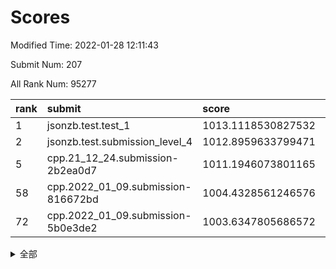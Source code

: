 # Scores

Modified Time: 2022-01-28 12:11:43

Submit Num: 207

All Rank Num: 95277

| rank |               submit               |       score        |       sigma        | pk_num |
| :--- | :--------------------------------- | :----------------- | :----------------- | :----- |
| 1    | jsonzb.test.test_1                 | 1013.1118530827532 | 0.7959506890554516 | 1842   |
| 2    | jsonzb.test.submission_level_4     | 1012.8959633799471 | 0.7908205662191776 | 1839   |
| 5    | cpp.21_12_24.submission-2b2ea0d7   | 1011.1946073801165 | 0.766082095777501  | 1839   |
| 58   | cpp.2022_01_09.submission-816672bd | 1004.4328561246576 | 0.7081146466744086 | 1841   |
| 72   | cpp.2022_01_09.submission-5b0e3de2 | 1003.6347805686572 | 0.7048394634804519 | 1845   |


<details>
<summary>全部</summary>

| rank |                 submit                 |       score        |       sigma        | pk_num |
| :--- | :------------------------------------- | :----------------- | :----------------- | :----- |
| 1    | jsonzb.test.test_1                     | 1013.1118530827532 | 0.7959506890554516 | 1842   |
| 2    | jsonzb.test.submission_level_4         | 1012.8959633799471 | 0.7908205662191776 | 1839   |
| 3    | gobigger.level_3.submission_level_3_9  | 1012.279347608523  | 0.7890935766612922 | 1839   |
| 4    | gobigger.level_3.submission_level_3_31 | 1011.7778923520218 | 0.7592716344202922 | 1843   |
| 5    | cpp.21_12_24.submission-2b2ea0d7       | 1011.1946073801165 | 0.766082095777501  | 1839   |
| 6    | gobigger.level_3.submission_level_3_8  | 1010.7830274277486 | 0.7828087110972314 | 1837   |
| 7    | gobigger.level_3.submission_level_3_21 | 1010.7286714494894 | 0.7713108292975007 | 1843   |
| 8    | gobigger.level_3.submission_level_3_27 | 1010.6531099521037 | 0.7601435892503053 | 1842   |
| 9    | gobigger.level_3.submission_level_3_34 | 1010.6409927419252 | 0.7896592014289552 | 1838   |
| 10   | gobigger.level_3.submission_level_3_39 | 1010.5663979700213 | 0.7475105668453839 | 1838   |
| 11   | gobigger.level_3.submission_level_3_5  | 1010.4405744532361 | 0.789705833748103  | 1843   |
| 12   | gobigger.level_3.submission_level_3_13 | 1010.4299850342626 | 0.7536132157373014 | 1841   |
| 13   | gobigger.level_3.submission_level_3_18 | 1010.3784666573553 | 0.7725265206534339 | 1846   |
| 14   | gobigger.level_3.submission_level_3_16 | 1010.3244629465539 | 0.763619883415803  | 1842   |
| 15   | gobigger.level_3.submission_level_3_0  | 1010.2562337145185 | 0.7575782011151734 | 1841   |
| 16   | gobigger.level_3.submission_level_3_6  | 1010.2343475748054 | 0.7721710174562019 | 1843   |
| 17   | gobigger.level_3.submission_level_3_14 | 1010.170775256405  | 0.7681813132312559 | 1840   |
| 18   | gobigger.level_3.submission_level_3_38 | 1010.151603908579  | 0.7895865942429158 | 1841   |
| 19   | gobigger.level_3.submission_level_3_32 | 1010.1066217781516 | 0.7585570146575528 | 1841   |
| 20   | gobigger.level_3.submission_level_3_29 | 1010.0987619211104 | 0.7427771038081171 | 1832   |
| 21   | gobigger.level_3.submission_level_3_17 | 1010.0965460100467 | 0.760803722940752  | 1837   |
| 22   | gobigger.level_3.submission_level_3_25 | 1010.073771369956  | 0.7609679080885516 | 1841   |
| 23   | gobigger.level_3.submission_level_3_22 | 1009.9581209744795 | 0.7518212681342872 | 1838   |
| 24   | gobigger.level_3.submission_level_3_20 | 1009.8909823623819 | 0.7644484954838312 | 1845   |
| 25   | gobigger.level_3.submission_level_3_11 | 1009.8777834148722 | 0.7457103236108875 | 1844   |
| 26   | gobigger.level_3.submission_level_3_3  | 1009.8328821549085 | 0.755065013356903  | 1839   |
| 27   | gobigger.level_3.submission_level_3_2  | 1009.7679884972994 | 0.7578633536524706 | 1839   |
| 28   | gobigger.level_3.submission_level_3_19 | 1009.7354281098404 | 0.7494258559623516 | 1839   |
| 29   | gobigger.level_3.submission_level_3_4  | 1009.7276967158701 | 0.7553141914118948 | 1844   |
| 30   | gobigger.level_3.submission_level_3_36 | 1009.5934767828467 | 0.7566494531109663 | 1841   |
| 31   | gobigger.level_3.submission_level_3_45 | 1009.472995751165  | 0.7607415798481626 | 1838   |
| 32   | gobigger.level_3.submission_level_3_37 | 1009.335902688996  | 0.7741021577969975 | 1839   |
| 33   | gobigger.level_3.submission_level_3_40 | 1009.3311464794381 | 0.7490070299085316 | 1850   |
| 34   | gobigger.level_3.submission_level_3_26 | 1009.324601850158  | 0.7554555121673062 | 1841   |
| 35   | gobigger.level_3.submission_level_3_41 | 1009.3211454958072 | 0.7855391872045057 | 1841   |
| 36   | gobigger.level_3.submission_level_3_43 | 1009.3029601544782 | 0.7531887505729737 | 1840   |
| 37   | gobigger.level_3.submission_level_3_7  | 1009.2785952934678 | 0.7438003895699905 | 1844   |
| 38   | gobigger.level_3.submission_level_3_42 | 1009.2541695782563 | 0.771179326728109  | 1842   |
| 39   | gobigger.level_3.submission_level_3_23 | 1009.2422806856662 | 0.7455365785483873 | 1843   |
| 40   | gobigger.level_3.submission_level_3_28 | 1009.1907433085054 | 0.750935437021962  | 1846   |
| 41   | gobigger.level_3.submission_level_3_44 | 1009.1552202973198 | 0.759771540619672  | 1840   |
| 42   | gobigger.level_3.submission_level_3_47 | 1009.1309962941993 | 0.7294185576720603 | 1841   |
| 43   | gobigger.level_3.submission_level_3_49 | 1009.1283695337968 | 0.7554874658242177 | 1842   |
| 44   | gobigger.level_3.submission_level_3_24 | 1009.114862500801  | 0.7601384059042468 | 1842   |
| 45   | gobigger.level_3.submission_level_3_33 | 1008.9745165569952 | 0.7472311241731133 | 1840   |
| 46   | gobigger.level_3.submission_level_3_30 | 1008.9740641249687 | 0.7393934194266504 | 1844   |
| 47   | gobigger.level_3.submission_level_3_10 | 1008.7719945789236 | 0.7320682297102975 | 1839   |
| 48   | gobigger.level_3.submission_level_3_35 | 1008.7485771098593 | 0.7491254121126576 | 1843   |
| 49   | gobigger.level_3.submission_level_3_15 | 1008.701883489375  | 0.7416472565883642 | 1841   |
| 50   | gobigger.level_3.submission_level_3_48 | 1008.6935064161245 | 0.749055023909417  | 1837   |
| 51   | gobigger.level_3.submission_level_3_1  | 1008.5270900169268 | 0.7473261553728123 | 1846   |
| 52   | gobigger.level_3.submission_level_3_46 | 1008.3334943639395 | 0.7424725327428936 | 1839   |
| 53   | gobigger.level_3.submission_level_3_12 | 1008.2946895195449 | 0.7308172571887063 | 1842   |
| 54   | gobigger.level_1.submission_level_1_32 | 1005.6165970376483 | 0.7110297969776834 | 1837   |
| 55   | gobigger.level_1.submission_level_1_0  | 1005.1215681485209 | 0.7206828132221063 | 1843   |
| 56   | gobigger.level_1.submission_level_1_39 | 1004.687960386373  | 0.7210168695367473 | 1844   |
| 57   | gobigger.level_1.submission_level_1_5  | 1004.4363399338886 | 0.7184879120178681 | 1844   |
| 58   | cpp.2022_01_09.submission-816672bd     | 1004.4328561246576 | 0.7081146466744086 | 1841   |
| 59   | gobigger.level_1.submission_level_1_3  | 1004.4237907376921 | 0.7122924033589085 | 1838   |
| 60   | gobigger.level_1.submission_level_1_33 | 1004.4152913745256 | 0.714400804520092  | 1837   |
| 61   | gobigger.level_1.submission_level_1_16 | 1004.2902295865766 | 0.7235562234833449 | 1838   |
| 62   | gobigger.level_1.submission_level_1_21 | 1004.1832041035026 | 0.7220485175441207 | 1843   |
| 63   | gobigger.level_1.submission_level_1_46 | 1004.1614040340695 | 0.7155840189206986 | 1832   |
| 64   | gobigger.level_1.submission_level_1_11 | 1004.138620350421  | 0.729081140722787  | 1841   |
| 65   | gobigger.level_1.submission_level_1_13 | 1004.0901908053452 | 0.7177962469644906 | 1840   |
| 66   | gobigger.level_1.submission_level_1_41 | 1004.0445206450448 | 0.726655316108943  | 1839   |
| 67   | gobigger.level_1.submission_level_1_30 | 1003.9896957131059 | 0.7142855032243131 | 1843   |
| 68   | gobigger.level_1.submission_level_1_36 | 1003.9683125016971 | 0.7173922696836815 | 1838   |
| 69   | gobigger.level_1.submission_level_1_22 | 1003.8155656800827 | 0.7218254396665109 | 1843   |
| 70   | gobigger.level_1.submission_level_1_45 | 1003.6785654352041 | 0.7205124512903369 | 1840   |
| 71   | gobigger.level_1.submission_level_1_18 | 1003.6389634088586 | 0.7211859020043597 | 1843   |
| 72   | cpp.2022_01_09.submission-5b0e3de2     | 1003.6347805686572 | 0.7048394634804519 | 1845   |
| 73   | gobigger.level_1.submission_level_1_31 | 1003.6323484960599 | 0.7206528028468081 | 1838   |
| 74   | gobigger.level_1.submission_level_1_20 | 1003.5801132945649 | 0.7186466904130528 | 1840   |
| 75   | gobigger.level_1.submission_level_1_49 | 1003.5619061037283 | 0.7094343365480337 | 1845   |
| 76   | gobigger.level_1.submission_level_1_17 | 1003.3771997395388 | 0.7147078870732332 | 1842   |
| 77   | gobigger.level_1.submission_level_1_7  | 1003.3584288772515 | 0.7208083902872192 | 1834   |
| 78   | gobigger.level_1.submission_level_1_48 | 1003.3482911940426 | 0.7244221386730784 | 1840   |
| 79   | gobigger.level_1.submission_level_1_35 | 1003.3254853253737 | 0.71382492733989   | 1845   |
| 80   | gobigger.level_1.submission_level_1_1  | 1003.3108634058212 | 0.7180549927199884 | 1843   |
| 81   | gobigger.level_1.submission_level_1_12 | 1003.2581855107169 | 0.7138090964056107 | 1838   |
| 82   | gobigger.level_1.submission_level_1_29 | 1003.238630229555  | 0.7147057478858668 | 1839   |
| 83   | gobigger.level_1.submission_level_1_44 | 1003.2296585480572 | 0.7110112056418565 | 1842   |
| 84   | gobigger.level_1.submission_level_1_42 | 1003.2294985822523 | 0.7197843641619833 | 1843   |
| 85   | gobigger.level_1.submission_level_1_28 | 1003.1441721008    | 0.7105766668091182 | 1841   |
| 86   | gobigger.level_1.submission_level_1_25 | 1003.1142642022332 | 0.708120050439223  | 1842   |
| 87   | gobigger.level_1.submission_level_1_24 | 1003.113948803143  | 0.7207245178255519 | 1842   |
| 88   | gobigger.level_1.submission_level_1_10 | 1003.062605863582  | 0.7256882393813537 | 1840   |
| 89   | gobigger.level_1.submission_level_1_43 | 1003.0460654655175 | 0.7145677748835744 | 1840   |
| 90   | gobigger.level_1.submission_level_1_8  | 1002.8709217266679 | 0.715808971157359  | 1840   |
| 91   | gobigger.level_1.submission_level_1_14 | 1002.8448884928727 | 0.7141806703553165 | 1839   |
| 92   | gobigger.level_1.submission_level_1_6  | 1002.8203674177674 | 0.7257945834165997 | 1836   |
| 93   | gobigger.level_1.submission_level_1_15 | 1002.7323951616431 | 0.713472240335362  | 1843   |
| 94   | gobigger.level_1.submission_level_1_4  | 1002.6874951959093 | 0.7203086856536797 | 1842   |
| 95   | gobigger.level_1.submission_level_1_38 | 1002.5526821347581 | 0.7222375013425986 | 1841   |
| 96   | gobigger.level_1.submission_level_1_2  | 1002.4802877544589 | 0.7156649853217643 | 1839   |
| 97   | gobigger.level_1.submission_level_1_19 | 1002.4158934160498 | 0.7053107861976681 | 1848   |
| 98   | gobigger.level_1.submission_level_1_40 | 1002.3764005368442 | 0.7069824100776371 | 1836   |
| 99   | gobigger.level_1.submission_level_1_9  | 1002.3169232779787 | 0.7117596409446907 | 1836   |
| 100  | gobigger.level_1.submission_level_1_26 | 1002.2825711046223 | 0.7207585797441549 | 1844   |
| 101  | gobigger.level_1.submission_level_1_47 | 1002.2445405785181 | 0.7125048238047172 | 1842   |
| 102  | gobigger.level_1.submission_level_1_34 | 1002.0919910382796 | 0.7137639040480283 | 1838   |
| 103  | gobigger.level_1.submission_level_1_23 | 1001.9842372519365 | 0.722677304054484  | 1837   |
| 104  | gobigger.level_1.submission_level_1_27 | 1001.8675397523607 | 0.7080242043564862 | 1841   |
| 105  | gobigger.level_1.submission_level_1_37 | 1001.462563992821  | 0.7200763832235084 | 1839   |
| 106  | gobigger.random.submission_random_14   | 997.5581226883321  | 0.7097748594041802 | 1844   |
| 107  | gobigger.random.submission_random_18   | 997.0636790969315  | 0.7006430624214292 | 1838   |
| 108  | gobigger.random.submission_random_9    | 997.0389528093241  | 0.7032432825829069 | 1842   |
| 109  | gobigger.random.submission_random_30   | 996.9985072503006  | 0.7154077746829911 | 1837   |
| 110  | gobigger.random.submission_random_39   | 996.9797088897487  | 0.7059869261107261 | 1843   |
| 111  | gobigger.random.submission_random_28   | 996.9089350191963  | 0.7083943073919488 | 1845   |
| 112  | gobigger.random.submission_random_12   | 996.7180053802142  | 0.6978102998664576 | 1840   |
| 113  | gobigger.random.submission_random_45   | 996.6583169282155  | 0.7085267444883151 | 1841   |
| 114  | gobigger.random.submission_random_6    | 996.5395383968844  | 0.701258502190226  | 1839   |
| 115  | gobigger.random.submission_random_29   | 996.5343012242886  | 0.7158074318528017 | 1841   |
| 116  | gobigger.random.submission_random_10   | 996.5213383197473  | 0.7058668462986979 | 1844   |
| 117  | gobigger.random.submission_random_49   | 996.514469578746   | 0.7056611006397108 | 1840   |
| 118  | gobigger.random.submission_random_37   | 996.457988492399   | 0.716866374759736  | 1843   |
| 119  | gobigger.random.submission_random_41   | 996.4220355737777  | 0.7105033945431837 | 1842   |
| 120  | gobigger.random.submission_random_46   | 996.3743736319761  | 0.7194539442753323 | 1838   |
| 121  | gobigger.random.submission_random_16   | 996.373028940702   | 0.7094260028835645 | 1840   |
| 122  | gobigger.random.submission_random_32   | 996.3233618322942  | 0.7132917491810822 | 1836   |
| 123  | gobigger.random.submission_random_48   | 996.2986021469766  | 0.7122807654201952 | 1843   |
| 124  | gobigger.random.submission_random_34   | 996.2732414414245  | 0.699506105588373  | 1844   |
| 125  | gobigger.random.submission_random_2    | 996.2365550748774  | 0.7005298954582635 | 1844   |
| 126  | gobigger.random.submission_random_40   | 996.1249688353901  | 0.7064303344458503 | 1841   |
| 127  | gobigger.random.submission_random_23   | 996.1220007793911  | 0.7093788824529517 | 1838   |
| 128  | gobigger.random.submission_random_44   | 996.1199343770419  | 0.7030486802481497 | 1842   |
| 129  | gobigger.random.submission_random_26   | 996.1096807270258  | 0.700569740140677  | 1839   |
| 130  | gobigger.random.submission_random_5    | 996.0933227652549  | 0.7111075636583891 | 1843   |
| 131  | gobigger.random.submission_random_27   | 996.0760233833239  | 0.713692050094391  | 1838   |
| 132  | gobigger.random.submission_random_43   | 996.07486272296    | 0.7185467638636576 | 1842   |
| 133  | gobigger.random.submission_random_8    | 995.9876786105996  | 0.716419507643862  | 1842   |
| 134  | gobigger.random.submission_random_36   | 995.9668785510835  | 0.7067140661829427 | 1847   |
| 135  | gobigger.random.submission_random_4    | 995.9609442102283  | 0.7051933346439635 | 1845   |
| 136  | gobigger.random.submission_random_0    | 995.9416391947335  | 0.699453071027096  | 1841   |
| 137  | gobigger.random.submission_random_38   | 995.9002045524953  | 0.7061416029491785 | 1843   |
| 138  | gobigger.random.submission_random_24   | 995.8272002508483  | 0.7142497120026079 | 1842   |
| 139  | gobigger.random.submission_random_11   | 995.7077353501899  | 0.7048107685211048 | 1841   |
| 140  | gobigger.random.submission_random_17   | 995.6217505378477  | 0.7182373686544382 | 1844   |
| 141  | gobigger.random.submission_random_3    | 995.4610515385336  | 0.7078336006872393 | 1838   |
| 142  | gobigger.random.submission_random_33   | 995.411556463753   | 0.7163647374812242 | 1841   |
| 143  | gobigger.random.submission_random_13   | 995.404695130707   | 0.6997233447300842 | 1843   |
| 144  | gobigger.random.submission_random_21   | 995.3840994886802  | 0.7205507639564565 | 1844   |
| 145  | gobigger.random.submission_random_7    | 995.2725428447723  | 0.7182202757823143 | 1844   |
| 146  | gobigger.random.submission_random_31   | 995.263715872979   | 0.7101355292458441 | 1844   |
| 147  | gobigger.random.submission_random_22   | 995.2612389167531  | 0.7124434003973874 | 1846   |
| 148  | gobigger.random.submission_random_35   | 995.1833723134891  | 0.7180708814691416 | 1838   |
| 149  | gobigger.random.submission_random_47   | 995.1762989029642  | 0.7066715868995058 | 1841   |
| 150  | gobigger.random.submission_random_19   | 994.970764984465   | 0.7135684831680292 | 1837   |
| 151  | gobigger.random.submission_random_1    | 994.8835585192799  | 0.6922792405219991 | 1839   |
| 152  | gobigger.random.submission_random_25   | 994.8162038280376  | 0.7219165066210058 | 1844   |
| 153  | gobigger.random.submission_random_15   | 994.6608300494635  | 0.7206412558406418 | 1838   |
| 154  | gobigger.level_2.submission_level_2_22 | 994.5750587829243  | 0.7284859627234029 | 1841   |
| 155  | gobigger.random.submission_random_20   | 994.2265199314744  | 0.7023560413799311 | 1842   |
| 156  | gobigger.random.submission_random_42   | 993.8148860282128  | 0.7146528503933754 | 1840   |
| 157  | gobigger.level_2.submission_level_2_17 | 993.6979950712448  | 0.741700913494959  | 1844   |
| 158  | gobigger.level_2.submission_level_2_26 | 993.670866496141   | 0.7281171973151767 | 1843   |
| 159  | gobigger.level_2.submission_level_2_25 | 993.5290871725958  | 0.7324241506274747 | 1845   |
| 160  | gobigger.level_2.submission_level_2_19 | 993.3464529201644  | 0.7392351400112575 | 1844   |
| 161  | gobigger.level_2.submission_level_2_40 | 993.2226990730636  | 0.7521702187487982 | 1843   |
| 162  | gobigger.level_2.submission_level_2_34 | 993.137186004773   | 0.7441884159483791 | 1842   |
| 163  | gobigger.level_2.submission_level_2_46 | 993.1300370710601  | 0.737148403084073  | 1837   |
| 164  | gobigger.level_2.submission_level_2_48 | 993.0809238453601  | 0.7417852319740378 | 1842   |
| 165  | gobigger.level_2.submission_level_2_23 | 993.0639716357242  | 0.7251633351646801 | 1840   |
| 166  | gobigger.level_2.submission_level_2_30 | 993.0319592141026  | 0.7532492754194987 | 1844   |
| 167  | gobigger.level_2.submission_level_2_10 | 993.0178426791138  | 0.7463797634980766 | 1842   |
| 168  | gobigger.level_2.submission_level_2_9  | 992.8619177674892  | 0.7248375873376276 | 1842   |
| 169  | gobigger.level_2.submission_level_2_27 | 992.7814571605558  | 0.7381983809704831 | 1841   |
| 170  | gobigger.level_2.submission_level_2_0  | 992.566859212126   | 0.7411245732839602 | 1840   |
| 171  | gobigger.level_2.submission_level_2_36 | 992.5380577298752  | 0.7386523595094893 | 1839   |
| 172  | gobigger.level_2.submission_level_2_3  | 992.5094203108919  | 0.7413555437906916 | 1845   |
| 173  | gobigger.level_2.submission_level_2_8  | 992.4214563985835  | 0.7477946554966007 | 1845   |
| 174  | gobigger.level_2.submission_level_2_49 | 992.3862084196793  | 0.7352296751905418 | 1839   |
| 175  | gobigger.level_2.submission_level_2_31 | 992.2784314805274  | 0.7377954771542424 | 1845   |
| 176  | gobigger.level_2.submission_level_2_32 | 992.2467923278077  | 0.7334185497138241 | 1841   |
| 177  | gobigger.level_2.submission_level_2_18 | 992.2138606296679  | 0.7309807766053017 | 1840   |
| 178  | gobigger.level_2.submission_level_2_24 | 992.1623239621055  | 0.7669712062800549 | 1840   |
| 179  | gobigger.level_2.submission_level_2_14 | 992.1005574872573  | 0.7554673339706099 | 1841   |
| 180  | gobigger.level_2.submission_level_2_42 | 992.0998382345734  | 0.756634291605434  | 1845   |
| 181  | gobigger.level_2.submission_level_2_6  | 992.0709104099974  | 0.7527116329752331 | 1840   |
| 182  | gobigger.level_2.submission_level_2_16 | 992.045758722224   | 0.7534432293445564 | 1844   |
| 183  | gobigger.level_2.submission_level_2_29 | 992.0018239364875  | 0.7293431069335913 | 1843   |
| 184  | gobigger.level_2.submission_level_2_21 | 991.9822529407288  | 0.744284678652233  | 1842   |
| 185  | gobigger.level_2.submission_level_2_41 | 991.9323256949166  | 0.7462084194137213 | 1841   |
| 186  | gobigger.level_2.submission_level_2_1  | 991.9010697482522  | 0.7457198245963759 | 1844   |
| 187  | gobigger.level_2.submission_level_2_2  | 991.8418923414977  | 0.7339573600221694 | 1838   |
| 188  | gobigger.level_2.submission_level_2_15 | 991.716645893114   | 0.7848858925641045 | 1837   |
| 189  | gobigger.level_2.submission_level_2_20 | 991.6980425152165  | 0.7699654507526346 | 1841   |
| 190  | gobigger.level_2.submission_level_2_35 | 991.6655011211337  | 0.7374098360761272 | 1846   |
| 191  | gobigger.level_2.submission_level_2_43 | 991.6388122720448  | 0.7429884890668986 | 1842   |
| 192  | gobigger.level_2.submission_level_2_39 | 991.6349921239328  | 0.7438790215500304 | 1842   |
| 193  | gobigger.level_2.submission_level_2_5  | 991.5396932662265  | 0.7485841339966595 | 1839   |
| 194  | gobigger.level_2.submission_level_2_4  | 991.4836460762323  | 0.7452384120216923 | 1841   |
| 195  | gobigger.level_2.submission_level_2_37 | 991.443762889383   | 0.753329378445891  | 1840   |
| 196  | gobigger.level_2.submission_level_2_38 | 991.419762558378   | 0.7508023063415618 | 1838   |
| 197  | gobigger.level_2.submission_level_2_33 | 991.3941509427683  | 0.7466528633702352 | 1840   |
| 198  | gobigger.level_2.submission_level_2_28 | 991.0304943711193  | 0.741149184781817  | 1842   |
| 199  | gobigger.level_2.submission_level_2_44 | 990.9996693135851  | 0.7514554968265479 | 1844   |
| 200  | gobigger.level_2.submission_level_2_45 | 990.8628158320074  | 0.7430438055353156 | 1843   |
| 201  | gobigger.level_2.submission_level_2_12 | 990.7162466563951  | 0.7768947728240614 | 1837   |
| 202  | gobigger.level_2.submission_level_2_11 | 990.5159590252106  | 0.7583810962921927 | 1839   |
| 203  | gobigger.level_2.submission_level_2_13 | 990.2360603421529  | 0.7868327316574568 | 1840   |
| 204  | gobigger.level_2.submission_level_2_7  | 990.21966001177    | 0.7453535993077965 | 1838   |
| 205  | gobigger.level_2.submission_level_2_47 | 989.7736591130235  | 0.7809037284871592 | 1841   |
| 206  | gobigger.none.submission_none_1        | 978.1794577279135  | 1.228981979787383  | 1843   |
| 207  | gobigger.none.submission_none_0        | 975.8395806173069  | 1.3629757157763331 | 1844   |

</details>